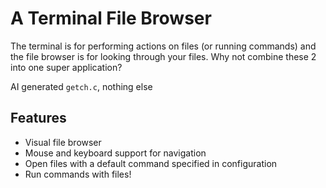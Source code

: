 # A Terminal File Browser
The terminal is for performing actions on files (or running commands) and the file browser is for looking through your files. Why not combine these 2 into one super application?

AI generated `getch.c`, nothing else

## Features
- Visual file browser
- Mouse and keyboard support for navigation
- Open files with a default command specified in configuration
- Run commands with files!

